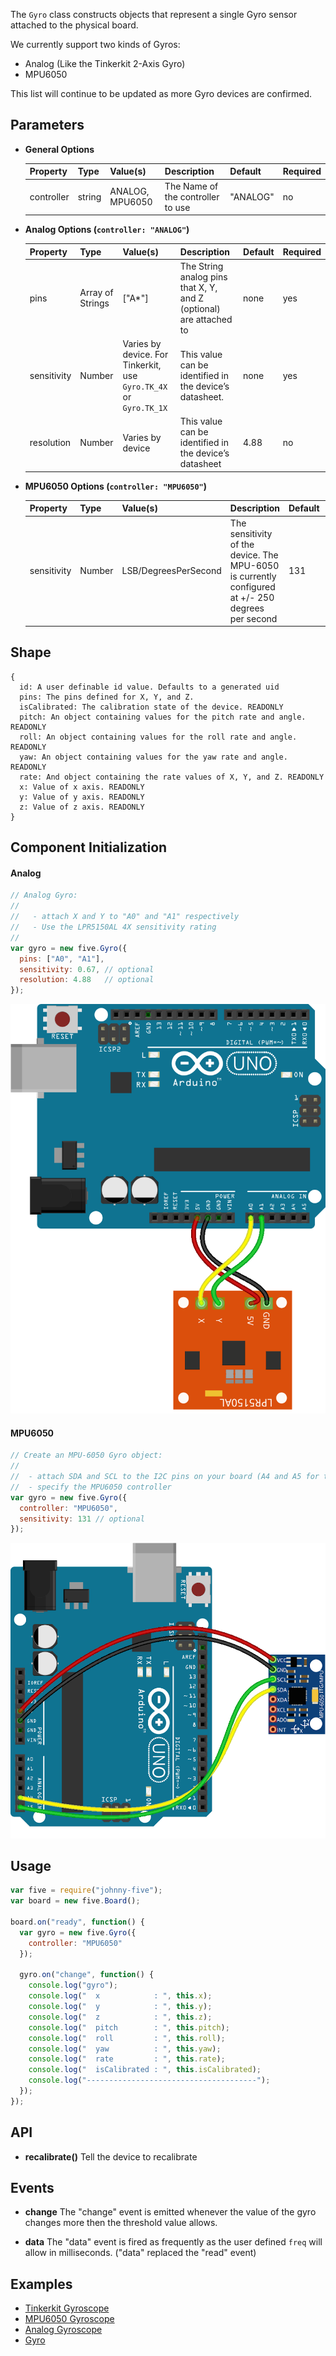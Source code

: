 The `Gyro` class constructs objects that represent a single Gyro sensor attached to the physical board.

We currently support two kinds of Gyros:

- Analog (Like the Tinkerkit 2-Axis Gyro)
- MPU6050

This list will continue to be updated as more Gyro devices are confirmed.

## Parameters

- **General Options**

  | Property | Type   | Value(s)        | Description                       | Default  | Required |
  |---------------|--------|-----------------|-----------------------------------|----------|----------|
  | controller    | string | ANALOG, MPU6050 | The Name of the controller to use | "ANALOG" | no       |

- **Analog Options (`controller: "ANALOG"`)** 

  | Property | Type             | Value(s)                                                                | Description                                                        | Default | Required |
  |---------------|------------------|-------------------------------------------------------------------------|--------------------------------------------------------------------|---------|----------|
  | pins          | Array of Strings | ["A*"]                                                                 | The String analog pins that X, Y, and Z (optional) are attached to | none    | yes      |
  | sensitivity   | Number           | Varies by device. For Tinkerkit, use `Gyro.TK_4X` or `Gyro.TK_1X` | This value can be identified in the device’s datasheet.            | none    | yes      |
  | resolution    | Number           | Varies by device                                                        | This value can be identified in the device’s datasheet             | 4.88    | no       |




- **MPU6050 Options (`controller: "MPU6050"`)** 

  | Property | Type   | Value(s)             | Description                                                                                       | Default | Required |
  |---------------|--------|----------------------|---------------------------------------------------------------------------------------------------|---------|----------|
  | sensitivity   | Number | LSB/DegreesPerSecond | The sensitivity of the device. The MPU-6050 is currently configured at +/- 250 degrees per second | 131     | no       |

## Shape

```
{ 
  id: A user definable id value. Defaults to a generated uid
  pins: The pins defined for X, Y, and Z.
  isCalibrated: The calibration state of the device. READONLY
  pitch: An object containing values for the pitch rate and angle. READONLY
  roll: An object containing values for the roll rate and angle. READONLY
  yaw: An object containing values for the yaw rate and angle. READONLY
  rate: And object containing the rate values of X, Y, and Z. READONLY
  x: Value of x axis. READONLY
  y: Value of y axis. READONLY
  z: Value of z axis. READONLY
}
```

## Component Initialization

#### Analog

```js
// Analog Gyro:
// 
//   - attach X and Y to "A0" and "A1" respectively
//   - Use the LPR5150AL 4X sensitivity rating
//
var gyro = new five.Gyro({
  pins: ["A0", "A1"],
  sensitivity: 0.67, // optional
  resolution: 4.88   // optional
});
```

![lpr5150l](https://github.com/rwaldron/johnny-five/raw/master/docs/breadboard/gyro-lpr5150l.png)

#### MPU6050

```js
// Create an MPU-6050 Gyro object:
//
//  - attach SDA and SCL to the I2C pins on your board (A4 and A5 for the Uno)
//  - specify the MPU6050 controller
var gyro = new five.Gyro({
  controller: "MPU6050",
  sensitivity: 131 // optional
});
```

![MPU6050](https://github.com/rwaldron/johnny-five/blob/master/docs/breadboard/gyro-mpu6050.png)


## Usage
```js
var five = require("johnny-five");
var board = new five.Board();

board.on("ready", function() {
  var gyro = new five.Gyro({
    controller: "MPU6050"
  });

  gyro.on("change", function() {
    console.log("gyro");
    console.log("  x            : ", this.x);
    console.log("  y            : ", this.y);
    console.log("  z            : ", this.z);
    console.log("  pitch        : ", this.pitch);
    console.log("  roll         : ", this.roll);
    console.log("  yaw          : ", this.yaw);
    console.log("  rate         : ", this.rate);
    console.log("  isCalibrated : ", this.isCalibrated);
    console.log("--------------------------------------");
  });
});
```

## API

* **recalibrate()** Tell the device to recalibrate

## Events

- **change** The "change" event is emitted whenever the value of the gyro changes more then the threshold value allows.

- **data** The "data" event is fired as frequently as the user defined `freq` will allow in milliseconds. ("data" replaced the "read" event)

<!--remove-start-->

## Examples

- [Tinkerkit Gyroscope](https://github.com/rwldrn/johnny-five/blob/master/docs/tinkerkit-gyroscope.md)
- [MPU6050 Gyroscope](https://github.com/rwaldron/johnny-five/blob/master/docs/gyro-mpu6050.md)
- [Analog Gyroscope](https://github.com/rwaldron/johnny-five/blob/master/docs/gyro-lpr5150l.md)
- [Gyro](https://github.com/rwldrn/johnny-five/blob/master/docs/gyro.md)

<!--remove-end-->